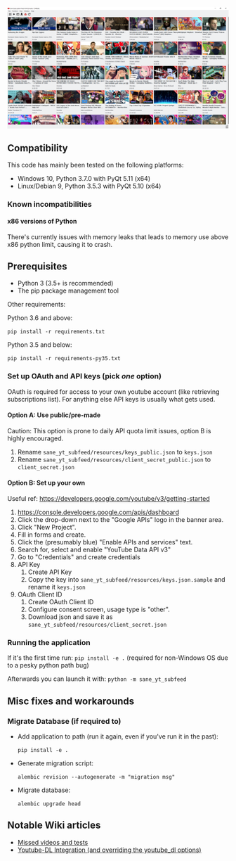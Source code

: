 <img src="https://github.com/BluABK/sane-subfeed/raw/master/docs/readme_assets/app_preview.png" alt="drawing" width="800px"/>

## Compatibility
This code has mainly been tested on the following platforms:
*   Windows 10, Python 3.7.0 with PyQt 5.11 (x64)
*   Linux/Debian 9, Python 3.5.3 with PyQt 5.10 (x64)

### Known incompatibilities
#### x86 versions of Python
There's currently issues with memory leaks that leads to memory use above x86 python limit, causing it to crash. 

## Prerequisites

*   Python 3 (3.5+ is recommended)
*   The pip package management tool

Other requirements:

Python 3.6 and above:

    pip install -r requirements.txt
    
Python 3.5 and below: 

    pip install -r requirements-py35.txt


### Set up OAuth and API keys (pick _one_ option)
OAuth is required for access to your own youtube account (like retrieving subscriptions list). 
For anything else API keys is usually what gets used.

#### Option A: Use public/pre-made
Caution: This option is prone to daily API quota limit issues, option B is highly encouraged.
1. Rename `sane_yt_subfeed/resources/keys_public.json` to `keys.json`
2. Rename `sane_yt_subfeed/resources/client_secret_public.json` to `client_secret.json`

#### Option B: Set up your own
Useful ref: https://developers.google.com/youtube/v3/getting-started

  1. https://console.developers.google.com/apis/dashboard
  2. Click the drop-down next to the "Google APIs" logo in the banner area.
  3. Click "New Project".
  4. Fill in forms and create.
  5. Click the (presumably blue) "Enable APIs and services" text.
  6. Search for, select and enable "YouTube Data API v3"
  7. Go to "Credentials" and create credentials
  8. API Key
     1. Create API Key 
     2. Copy the key into `sane_yt_subfeed/resources/keys.json.sample` and rename it `keys.json`
  9. OAuth Client ID
     1. Create OAuth Client ID
     2. Configure consent screen, usage type is "other".
     3. Download json and save it as `sane_yt_subfeed/resources/client_secret.json` 

### Running the application
If it's the first time run: `pip install -e .` (required for non-Windows OS due to a pesky python path bug) <br/>

Afterwards you can launch it with: `python -m sane_yt_subfeed`

## Misc fixes and workarounds

### Migrate Database (if required to)
*   Add application to path (run it again, even if you've run it in the past):
    ```
    pip install -e .
    ```
    
*   Generate migration script:
    ```
    alembic revision --autogenerate -m "migration msg"
    ```
    
*   Migrate database:
    ```
    alembic upgrade head
    ```

## Notable Wiki articles
*  [Missed videos and tests](https://github.com/BluABK/sane-subfeed/wiki/Missed-videos-(and-tests))
*  [Youtube-DL Integration (and overriding the youtube_dl options)](https://github.com/BluABK/sane-subfeed/wiki/YouTube-DL-integration)
